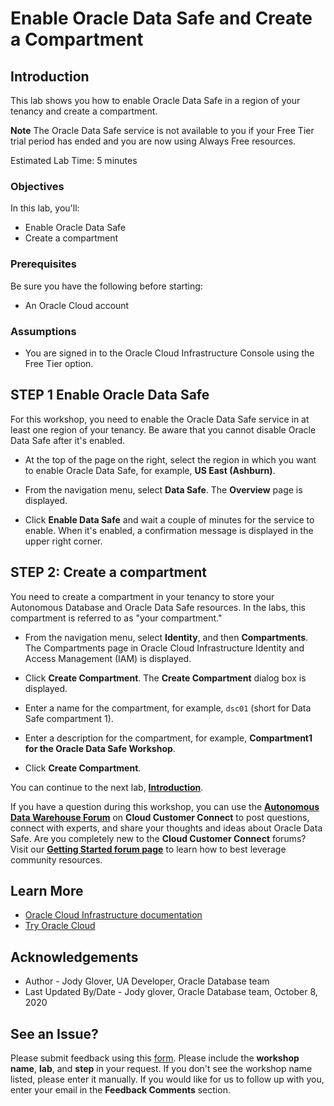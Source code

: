 # Enable Oracle Data Safe and Create a Compartment        

## Introduction

This lab shows you how to enable Oracle Data Safe in a region of your tenancy and create a compartment.

**Note** The Oracle Data Safe service is not available to you if your Free Tier trial period has ended and you are now using Always Free resources.

Estimated Lab Time: 5 minutes

### Objectives

In this lab, you'll:

- Enable Oracle Data Safe
- Create a compartment


### Prerequisites

Be sure you have the following before starting:

- An Oracle Cloud account

### Assumptions

- You are signed in to the Oracle Cloud Infrastructure Console using the Free Tier option.



## **STEP 1** Enable Oracle Data Safe

For this workshop, you need to enable the Oracle Data Safe service in at least one region of your tenancy. Be aware that you cannot disable Oracle Data Safe after it's enabled.

- At the top of the page on the right, select the region in which you want to enable Oracle Data Safe, for example, **US East (Ashburn)**.

- From the navigation menu, select **Data Safe**. The **Overview** page is displayed.

- Click **Enable Data Safe** and wait a couple of minutes for the service to enable. When it's enabled, a confirmation message is displayed in the upper right corner.


## **STEP 2:** Create a compartment

You need to create a compartment in your tenancy to store your Autonomous Database and Oracle Data Safe resources. In the labs, this compartment is referred to as "your compartment."

  - From the navigation menu, select **Identity**, and then **Compartments**. The Compartments page in Oracle Cloud Infrastructure Identity and Access Management (IAM) is displayed.

  - Click **Create Compartment**. The **Create Compartment** dialog box is displayed.

  - Enter a name for the compartment, for example, `dsc01` (short for Data Safe compartment 1).

  - Enter a description for the compartment, for example, **Compartment1 for the Oracle Data Safe Workshop**.

  - Click **Create Compartment**.

You can continue to the next lab, [**Introduction**](../introduction/introduction.md).

If you have a question during this workshop, you can use the **[Autonomous Data Warehouse Forum](https://cloudcustomerconnect.oracle.com/resources/32a53f8587/summary)** on **Cloud Customer Connect** to post questions, connect with experts, and share your thoughts and ideas about Oracle Data Safe. Are you completely new to the **Cloud Customer Connect** forums? Visit our **[Getting Started forum page](https://cloudcustomerconnect.oracle.com/pages/1f00b02b84)** to learn how to best leverage community resources.



## Learn More

- <a  href="https://www.google.com/url?sa=t&amp;rct=j&amp;q=&amp;esrc=s&amp;source=web&amp;cd=&amp;cad=rja&amp;uact=8&amp;ved=2ahUKEwiV9crfq4LsAhV1lnIEHbzbABwQFjAAegQIARAC&amp;url=https%3A%2F%2Fdocs.cloud.oracle.com%2Fiaas%2F&amp;usg=AOvVaw0AhysJe8ZnjMdve29qGMtZ" >Oracle Cloud Infrastructure documentation</a>
- <a  href="https://www.googleadservices.com/pagead/aclk?sa=L&amp;ai=DChcSEwjpqdLfq4LsAhVMwMgKHXwlCVUYABAAGgJxdQ&amp;ohost=www.google.com&amp;cid=CAASEuRoiOXrrdCP5n-DJ1ywMcKyYQ&amp;sig=AOD64_22iprJaffo5nOe9sztGr9oHNidFQ&amp;q&amp;adurl&amp;ved=2ahUKEwiV9crfq4LsAhV1lnIEHbzbABwQ0Qx6BAgNEAE" >Try Oracle Cloud</a>


## Acknowledgements

- Author - Jody Glover, UA Developer, Oracle Database team
- Last Updated By/Date - Jody glover, Oracle Database team, October 8, 2020


## See an Issue?

Please submit feedback using this <a  href="https://apexapps.oracle.com/pls/apex/f?p=133:1:::::P1_FEEDBACK:1" >form</a>. Please include the **workshop name**, **lab**, and **step** in your request. If you don't see the workshop name listed, please enter it manually. If you would like for us to follow up with you, enter your email in the **Feedback Comments** section.
